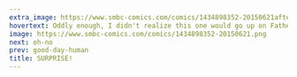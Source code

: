 ```yaml
---
extra_image: https://www.smbc-comics.com/comics/1434898352-20150621after.png
hovertext: Oddly enough, I didn't realize this one would go up on Father's Day.
image: https://www.smbc-comics.com/comics/1434898352-20150621.png
next: oh-no
prev: good-day-human
title: SURPRISE!
---
```

